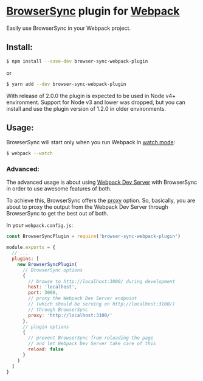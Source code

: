 # [BrowserSync](https://browsersync.io/) plugin for [Webpack](https://webpack.js.org/)

Easily use BrowserSync in your Webpack project.

## Install:

```bash
$ npm install --save-dev browser-sync-webpack-plugin
```
or
```bash
$ yarn add --dev browser-sync-webpack-plugin
```

With release of 2.0.0 the plugin is expected to be used in Node v4+ environment.
Support for Node v3 and lower was dropped, but you can install and use the plugin version of 1.2.0 in older environments.

## Usage:

BrowserSync will start only when you run Webpack in [watch mode](http://webpack.github.io/docs/tutorials/getting-started/#watch-mode):

```bash
$ webpack --watch
```

### Advanced:

The advanced usage is about using [Webpack Dev Server](https://github.com/Neetesh971645/webpack-dev-server) with BrowserSync in order to use awesome features of both.

To achieve this, BrowserSync offers the [proxy](http://www.browsersync.io/docs/options/#option-proxy) option.
So, basically, you are about to proxy the output from the Webpack Dev Server through BrowserSync to get the best out of both.

In your `webpack.config.js`:

```javascript
const BrowserSyncPlugin = require('browser-sync-webpack-plugin')

module.exports = {
  // ...
  plugins: [
    new BrowserSyncPlugin(
      // BrowserSync options
      {
        // browse to http://localhost:3000/ during development
        host: 'localhost',
        port: 3000,
        // proxy the Webpack Dev Server endpoint
        // (which should be serving on http://localhost:3100/)
        // through BrowserSync
        proxy: 'http://localhost:3100/'
      },
      // plugin options
      {
        // prevent BrowserSync from reloading the page
        // and let Webpack Dev Server take care of this
        reload: false
      }
    )
  ]
}
```

